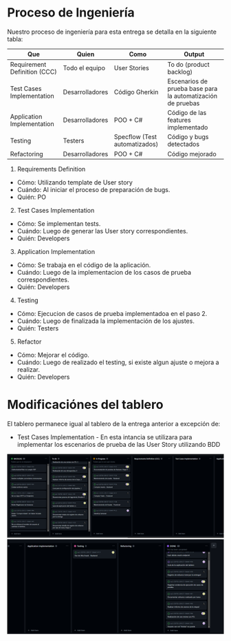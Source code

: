 # Proceso de Ingeniería

Nuestro proceso de ingeniería para esta entrega se detalla en la siguiente tabla:

| Que | Quien | Como | Output |
| ------------- | ------------- | ------------- | ------------- |
| Requirement Definition (CCC)  | Todo el equipo | User Stories | To do (product backlog) |
| Test Cases Implementation | Desarrolladores | Código Gherkin | Escenarios de prueba base para la automatización de pruebas |
| Application Implementation | Desarrolladores  | POO + C# | Código de las features implementado |
| Testing | Testers | Specflow  (Test automatizados)| Código y bugs detectados |
| Refactoring | Desarrolladores | POO + C# | Código mejorado |

1) Requirements Definition
* Cómo: Utilizando template de User story
* Cuándo: Al iniciar el proceso de preparación de bugs.
* Quién: PO
2) Test Cases Implementation
* Cómo: Se implementan tests.
* Cuándo: Luego de generar las User story correspondientes.
* Quién: Developers
3) Application Implementation
* Cómo: Se trabaja en el código de la aplicación.
* Cuándo: Luego de la implementacion de los casos de prueba correspondientes.
* Quién: Developers
4) Testing
* Cómo: Ejecucion de casos de prueba implementadoa en el paso 2.
* Cuándo: Luego de finalizada la implementación de los ajustes.
* Quién: Testers
5) Refactor
* Cómo: Mejorar el código.
* Cuándo: Luego de realizado el testing, si existe algun ajuste o mejora a realizar.
* Quién: Developers

# Modificaciónes del tablero

El tablero permanece igual al tablero de la entrega anterior a excepción de: 

* Test Cases Implementation - En esta intancia se utilizara para implementar los escenarios de prueba de las User Story utilizando BDD

![Tablero 3](progreso-tablero1.png)
![Tablero 3](progreso-tablero2.png)
